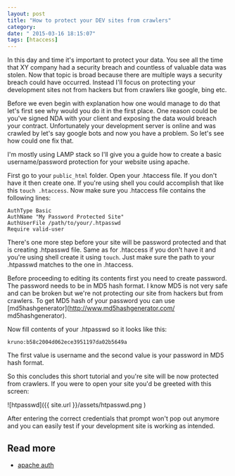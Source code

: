 ```yaml
---
layout: post
title: "How to protect your DEV sites from crawlers"
category: 
date: " 2015-03-16 18:15:07"
tags: [htaccess]
---
```


In this day and time it's important to protect your data. You see all the time that XY company had a security breach
and countless of valuable data was stolen. Now that topic is broad because there are multiple ways a
security breach could have occurred. Instead I'll focus on protecting your development sites not from hackers
but from crawlers like google, bing etc.

Before we even begin with explanation how one would manage to do that let's first see why would you do it in the first
place. One reason could be you've signed NDA with your client and exposing the data would breach your contract.
Unfortunately your development server is online and was crawled by let's say google bots and now you have a problem.
So let's see how could one fix that.

I'm mostly using LAMP stack so I'll give you a guide how to create a basic username/password protection for your
website using apache.

First go to your <code>public_html</code> folder. Open your .htaccess file. If you don't have it then create one. If
you're using shell you could accomplish that like this <code>touch .htaccess</code>.
Now make sure you .htaccess file contains the following lines:

    AuthType Basic
    AuthName "My Password Protected Site"
    AuthUserFile /path/to/your/.htpasswd
    Require valid-user

There's one more step before your site will be password protected and that is creating .htpasswd file.
Same as for .htaccess if you don't have it and you're using shell create it using <code>touch</code>.
Just make sure the path to your .htpasswd matches to the one in .htaccess.

Before proceeding to editing its contents first you need to create password. The password needs to be in MD5 hash
format. I know MD5 is not very safe and can be broken but we're not protecting our site from hackers but from crawlers.
To get MD5 hash of your password you can use [md5hashgenerator](http://www.md5hashgenerator.com/ md5hashgenerator).

Now fill contents of your .htpasswd so it looks like this:

    kruno:b58c2004d062ece3951197da02b5649a

The first value is username and the second value is your password in MD5 hash format.

So this concludes this short tutorial and you're site will be now protected from crawlers.
If you were to open your site you'd be greeted with this screen:

![htpasswd]({{ site.url }}/assets/htpasswd.png )

After entering the correct credentials that prompt won't pop out anymore and you can easily test if your development
site is working as intended.

## Read more

* [apache auth](http://httpd.apache.org/docs/2.2/howto/auth.html "apache auth")
